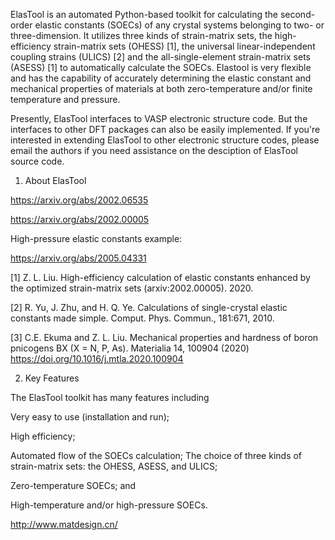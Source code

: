ElasTool is an automated Python-based toolkit for calculating the second-order elastic constants (SOECs) of any crystal systems belonging to two- or three-dimension. It utilizes three kinds of strain-matrix sets, the high-efficiency strain-matrix sets (OHESS) [1], the universal linear-independent coupling strains (ULICS) [2] and the all-single-element strain-matrix sets (ASESS) [1] to automatically calculate the SOECs. Elastool is very flexible and has the capability of accurately determining the elastic constant and mechanical properties of materials at both zero-temperature and/or finite temperature and pressure. 

Presently, ElasTool interfaces to VASP electronic structure code. But the interfaces to other DFT packages can also be easily implemented. If you're interested in extending ElasTool to other electronic structure codes, please email the authors if you need assistance on the desciption of ElasTool source code.

1. About ElasTool

https://arxiv.org/abs/2002.06535

https://arxiv.org/abs/2002.00005

High-pressure elastic constants example:

https://arxiv.org/abs/2005.04331


[1] Z. L. Liu. High-efficiency calculation of elastic constants enhanced by the optimized strain-matrix sets (arxiv:2002.00005). 2020.

[2] R. Yu, J. Zhu, and H. Q. Ye. Calculations of single-crystal elastic constants made simple. Comput. Phys. Commun., 181:671, 2010.

[3] C.E. Ekuma and Z. L. Liu. Mechanical properties and hardness of boron pnicogens BX (X = N, P, As). Materialia 14, 100904 (2020) https://doi.org/10.1016/j.mtla.2020.100904 

2. Key Features

The ElasTool toolkit has many features including


Very easy to use (installation and run);

High efficiency;

Automated flow of the SOECs calculation;
The choice of three kinds of strain-matrix sets: the OHESS, ASESS, and ULICS;

Zero-temperature SOECs; and

High-temperature and/or high-pressure SOECs.

http://www.matdesign.cn/
